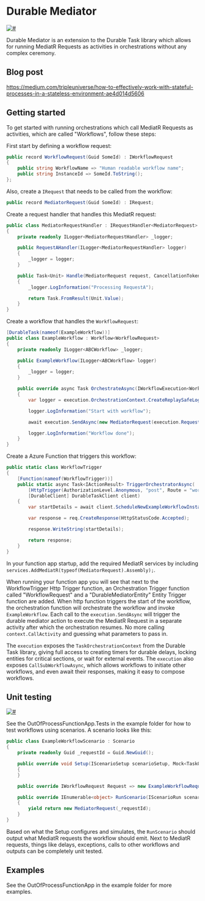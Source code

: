 # Durable Mediator

[![#](https://img.shields.io/nuget/v/DurableMediator.OutOfProcess?style=flat-square)](https://www.nuget.org/packages/DurableMediator.OutOfProcess)

Durable Mediator is an extension to the Durable Task library which allows for running MediatR Requests as activities in orchestrations without any complex ceremony.

## Blog post

https://medium.com/tripleuniverse/how-to-effectively-work-with-stateful-processes-in-a-stateless-environment-ae4d014d5606

## Getting started

To get started with running orchestrations which call MediatR Requests as activities, which are called "Workflows", follow these steps:

First start by defining a workflow request:

```c#
public record WorkflowRequest(Guid SomeId) : IWorkflowRequest
{
    public string WorkflowName => "Human readable workflow name";
    public string InstanceId => SomeId.ToString();
};
```

Also, create a `IRequest` that needs to be called from the workflow:

```c#
public record MediatorRequest(Guid SomeId) : IRequest;
```

Create a request handler that handles this MediatR request:

```c#
public class MediatorRequestHandler : IRequestHandler<MediatorRequest>
{
    private readonly ILogger<MediatorRequestHandler> _logger;

    public RequestAHandler(ILogger<MediatorRequestHandler> logger)
    {
        _logger = logger;
    }

    public Task<Unit> Handle(MediatorRequest request, CancellationToken cancellationToken)
    {
        _logger.LogInformation("Processing RequestA");

        return Task.FromResult(Unit.Value);
    }
}
```

Create a workflow that handles the `WorkflowRequest`:

```c#
[DurableTask(nameof(ExampleWorkflow))]
public class ExampleWorkflow : Workflow<WorkflowRequest>
{
    private readonly ILogger<ABCWorkflow> _logger;

    public ExampleWorkflow(ILogger<ABCWorkflow> logger) 
    {
        _logger = logger;
    }

    public override async Task OrchestrateAsync(IWorkflowExecution<WorkflowRequest> execution)
    {
        var logger = execution.OrchestrationContext.CreateReplaySafeLogger(_logger);

        logger.LogInformation("Start with workflow");

        await execution.SendAsync(new MediatorRequest(execution.Request.SomeId));

        logger.LogInformation("Workflow done");
    }
}
```

Create a Azure Function that triggers this workflow:

```c#
public static class WorkflowTrigger
{
    [Function(nameof(WorkflowTrigger))]
    public static async Task<IActionResult> TriggerOrchestratorAsync(
        [HttpTrigger(AuthorizationLevel.Anonymous, "post", Route = "workflow")] HttpRequestMessage req,
        [DurableClient] DurableTaskClient client)
    {
        var startDetails = await client.ScheduleNewExampleWorkflowInstanceAsync(new WorkflowRequest(Guid.NewGuid()));

        var response = req.CreateResponse(HttpStatusCode.Accepted);

        response.WriteString(startDetails);

        return response;
    }
}
```

In your function app startup, add the required MediatR services by including `services.AddMediatR(typeof(MediatorRequest).Assembly);`.

When running your function app you will see that next to the WorkflowTrigger Http Trigger function, an 
Orchestration Trigger function called "WorkflowRequest" and a "DurableMediatorEntity" Entity Trigger 
function are added. When http function triggers the start of the workflow, the orchestration function 
will orchestrate the workflow and invoke `ExampleWorkflow`. Each call to the `execution.SendAsync` 
will trigger the durable mediator action to execute the MediatR Request in a separate activity after which 
the orchestration resumes. No more calling `context.CallActivity` and guessing what parameters to pass in.

The `execution` exposes the `TaskOrchestrationContext` from the Durable Task library, giving full access 
to creating timers for durable delays, locking entities for critical sections, or wait for external events. 
The `execution` also exposes `CallSubWorkflowAsync`, which allows workflows to initiate other workflows,
and even await their responses, making it easy to compose workflows. 

## Unit testing

[![#](https://img.shields.io/nuget/v/DurableMediator.OutOfProcess.Testing?style=flat-square)](https://www.nuget.org/packages/DurableMediator.OutOfProcess.Testing)

See the OutOfProcessFunctionApp.Tests in the example folder for how to test workflows using scenarios. A scenario
looks like this:

```c#
public class ExampleWorkflowScenario : Scenario
{
    private readonly Guid _requestId = Guid.NewGuid();

    public override void Setup(IScenarioSetup scenarioSetup, Mock<TaskOrchestrationContext> taskOrchestrationContextMock)
    {
    }

    public override IWorkflowRequest Request => new ExampleWorkflowRequest(_requestId);

    public override IEnumerable<object> RunScenario(IScenarioRun scenarioRun)
    {
        yield return new MediatorRequest(_requestId);
    }
}
```

Based on what the Setup configures and simulates, the `RunScenario` should output what MediatR requests the workflow
should emit. Next to MediatR requests, things like delays, exceptions, calls to other workflows and outputs can be
completely unit tested.


## Examples

See the OutOfProcessFunctionApp in the example folder for more examples.
